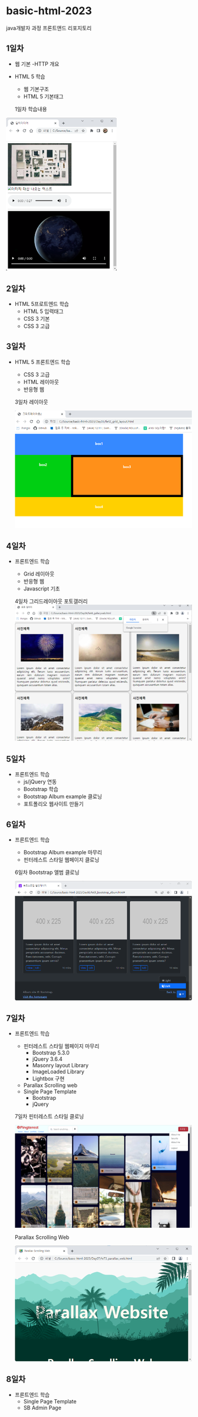 # basic-html-2023
java개발자 과정 프론트앤드 리포지토리

## 1일차
- 웹 기본
    -HTTP 개요
- HTML 5 학습
    
    - 웹 기본구조
    - HTML 5 기본태그
    
    1일차 학습내용
<!--![멀티미디어](https://raw.githubusercontent.com/kimdo12/basic-html-2023/main/image/day01.png)-->
<img src="https://raw.githubusercontent.com/kimdo12/basic-html-2023/main/image/day01.png" width="300">


## 2일차

- HTML 5프로트엔드 학습
    - HTML 5 입력태그
    - CSS 3 기본 
    - CSS 3 고급

## 3일차

- HTML 5 프론트엔드 학습
    - CSS 3 고급
    - HTML 레이아웃
    - 반응형 웹
     
     3일차 레이아웃
    
    <img src="https://raw.githubusercontent.com/kimdo12/basic-html-2023/main/image/layout.png">


## 4일차

- 프론트엔드 학습
    - Grid 레이아웃
    - 반응형 웹
    - Javascript 기초

    4일차 그리드레이아웃 포토갤러리
     <img src="https://raw.githubusercontent.com/kimdo12/basic-html-2023/main/image/gallery02.png">

## 5일차

- 프론트엔드 학습
    - js/jQuery 연동
    - Bootstrap 학습
    - Bootstrap Album example 클로닝
    - 포트폴리오 웹사이트 만들기

## 6일차

- 프론트엔드 학습
     - Bootstrap Album example 마무리
     - 핀터레스트 스타일 웹페이지 클로닝

     6일차 Bootstrap 앨범 클로닝      

     <img src="https://raw.githubusercontent.com/kimdo12/basic-html-2023/main/image/albumclone.png">

## 7일차

- 프론트엔드 학습
    -  핀터레스트 스타일 웹페이지 마무리
        - Bootstrap 5.3.0
        - jQuery 3.6.4
        - Masonry layout Library
        - ImageLoaded Library
        - Lightbox 구현
    - Parallax Scrolling web
    - Single Page Template
        - Bootstrap
        - jQuery

  
    7일차 핀터레스트 스타일 클로닝
   
    <img src="https://raw.githubusercontent.com/kimdo12/basic-html-2023/main/image/port.png">

    Parallax Scrolling Web

     <img src="https://raw.githubusercontent.com/kimdo12/basic-html-2023/main/image/port1.png">

## 8일차
- 프론트엔드 학습
    - Single Page Template
    - SB Admin Page